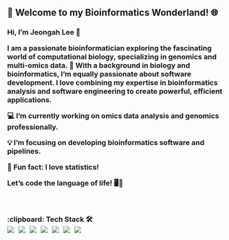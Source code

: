 
<h2><strong>🧬 Welcome to my Bioinformatics Wonderland! 🌐</strong></h2>

<h3><strong>Hi, I’m Jeongah Lee 👋</strong></3>

<p>I am a passionate bioinformatician exploring the fascinating world of computational biology, specializing in genomics and multi-omics data. 🚀 With a background in biology and bioinformatics, I’m equally passionate about software development. I love combining my expertise in bioinformatics analysis and software engineering to create powerful, efficient applications.</p>

<p> 💻 I’m currently working on omics data analysis and genomics professionally.</p>
<p> 💡 I’m focusing on developing bioinformatics software and pipelines. </p>
<p> 💝 Fun fact: I love statistics!</p>

<p>Let’s code the language of life! 🖥️🧬</p>


   <br/>
   <br/>
:clipboard: Tech Stack 🛠

<div style="display: flex; flex-wrap: wrap; gap: 10px;">
  <img src="https://img.shields.io/badge/R-276DC3?style=for-the-badge&logo=R&logoColor=white">
  <img src="https://img.shields.io/badge/Python-3776AB?style=for-the-badge&logo=Python&logoColor=white">
  <img src="https://img.shields.io/badge/C++-00599C?style=for-the-badge&logo=cplusplus&logoColor=white">
  <img src="https://img.shields.io/badge/PyTorch-FCAE1E?style=for-the-badge&logo=pytorch&logoColor=white">
  <img src="https://img.shields.io/badge/Docker-2496ED?style=for-the-badge&logo=docker&logoColor=white">
  <img src="https://img.shields.io/badge/github-181717?style=for-the-badge&logo=github&logoColor=white">
  <img src="https://img.shields.io/badge/VSCode-007ACC?style=for-the-badge&logo=VisualStudioCode&logoColor=white">
</div>



